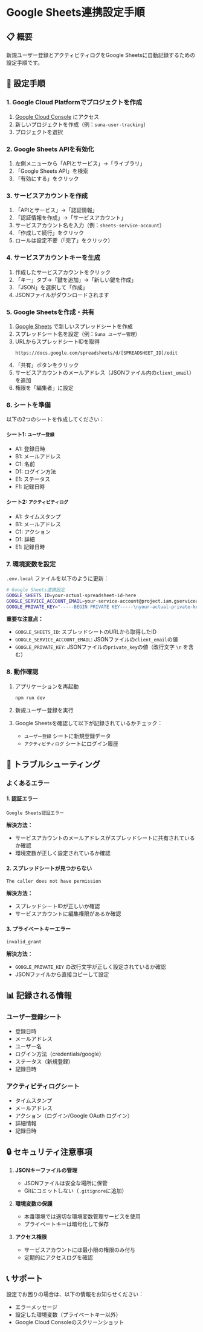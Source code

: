 # Google Sheets連携設定手順

## 📋 概要
新規ユーザー登録とアクティビティログをGoogle Sheetsに自動記録するための設定手順です。

## 🚀 設定手順

### 1. Google Cloud Platformでプロジェクトを作成

1. [Google Cloud Console](https://console.cloud.google.com/) にアクセス
2. 新しいプロジェクトを作成（例：`suna-user-tracking`）
3. プロジェクトを選択

### 2. Google Sheets APIを有効化

1. 左側メニューから「APIとサービス」→「ライブラリ」
2. 「Google Sheets API」を検索
3. 「有効にする」をクリック

### 3. サービスアカウントを作成

1. 「APIとサービス」→「認証情報」
2. 「認証情報を作成」→「サービスアカウント」
3. サービスアカウント名を入力（例：`sheets-service-account`）
4. 「作成して続行」をクリック
5. ロールは設定不要（「完了」をクリック）

### 4. サービスアカウントキーを生成

1. 作成したサービスアカウントをクリック
2. 「キー」タブ→「鍵を追加」→「新しい鍵を作成」
3. 「JSON」を選択して「作成」
4. JSONファイルがダウンロードされます

### 5. Google Sheetsを作成・共有

1. [Google Sheets](https://sheets.google.com/) で新しいスプレッドシートを作成
2. スプレッドシート名を設定（例：`Suna ユーザー管理`）
3. URLからスプレッドシートIDを取得
   ```
   https://docs.google.com/spreadsheets/d/[SPREADSHEET_ID]/edit
   ```
4. 「共有」ボタンをクリック
5. サービスアカウントのメールアドレス（JSONファイル内の`client_email`）を追加
6. 権限を「編集者」に設定

### 6. シートを準備

以下の2つのシートを作成してください：

#### シート1: `ユーザー登録`
- A1: 登録日時
- B1: メールアドレス  
- C1: 名前
- D1: ログイン方法
- E1: ステータス
- F1: 記録日時

#### シート2: `アクティビティログ`
- A1: タイムスタンプ
- B1: メールアドレス
- C1: アクション
- D1: 詳細
- E1: 記録日時

### 7. 環境変数を設定

`.env.local` ファイルを以下のように更新：

```bash
# Google Sheets連携設定
GOOGLE_SHEETS_ID=your-actual-spreadsheet-id-here
GOOGLE_SERVICE_ACCOUNT_EMAIL=your-service-account@project.iam.gserviceaccount.com
GOOGLE_PRIVATE_KEY="-----BEGIN PRIVATE KEY-----\nyour-actual-private-key-here\n-----END PRIVATE KEY-----"
```

**重要な注意点：**
- `GOOGLE_SHEETS_ID`: スプレッドシートのURLから取得したID
- `GOOGLE_SERVICE_ACCOUNT_EMAIL`: JSONファイルの`client_email`の値
- `GOOGLE_PRIVATE_KEY`: JSONファイルの`private_key`の値（改行文字 `\n` を含む）

### 8. 動作確認

1. アプリケーションを再起動
   ```bash
   npm run dev
   ```

2. 新規ユーザー登録を実行

3. Google Sheetsを確認して以下が記録されているかチェック：
   - `ユーザー登録` シートに新規登録データ
   - `アクティビティログ` シートにログイン履歴

## 🔧 トラブルシューティング

### よくあるエラー

#### 1. 認証エラー
```
Google Sheets認証エラー
```
**解決方法：**
- サービスアカウントのメールアドレスがスプレッドシートに共有されているか確認
- 環境変数が正しく設定されているか確認

#### 2. スプレッドシートが見つからない
```
The caller does not have permission
```
**解決方法：**
- スプレッドシートIDが正しいか確認
- サービスアカウントに編集権限があるか確認

#### 3. プライベートキーエラー
```
invalid_grant
```
**解決方法：**
- `GOOGLE_PRIVATE_KEY` の改行文字が正しく設定されているか確認
- JSONファイルから直接コピーして設定

## 📊 記録される情報

### ユーザー登録シート
- 登録日時
- メールアドレス
- ユーザー名
- ログイン方法（credentials/google）
- ステータス（新規登録）
- 記録日時

### アクティビティログシート
- タイムスタンプ
- メールアドレス
- アクション（ログイン/Google OAuth ログイン）
- 詳細情報
- 記録日時

## 🔒 セキュリティ注意事項

1. **JSONキーファイルの管理**
   - JSONファイルは安全な場所に保管
   - Gitにコミットしない（`.gitignore`に追加）

2. **環境変数の保護**
   - 本番環境では適切な環境変数管理サービスを使用
   - プライベートキーは暗号化して保存

3. **アクセス権限**
   - サービスアカウントには最小限の権限のみ付与
   - 定期的にアクセスログを確認

## 📞 サポート

設定でお困りの場合は、以下の情報をお知らせください：
- エラーメッセージ
- 設定した環境変数（プライベートキー以外）
- Google Cloud Consoleのスクリーンショット